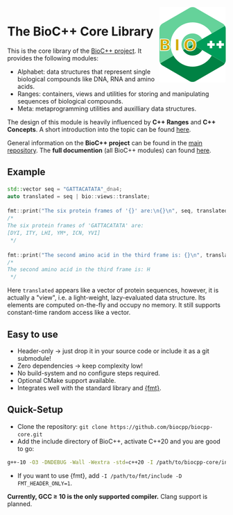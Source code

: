<img align="right" src="test/documentation/biocpp_logo.svg">

# The BioC++ Core Library

This is the core library of the [BioC++ project](https://github.com/biocpp/biocpp). It provides the following modules:

  * Alphabet: data structures that represent single biological compounds like DNA, RNA and amino acids.
  * Ranges: containers, views and utilities for storing and manipulating sequences of biological compounds.
  * Meta: metaprogramming utilities and auxilliary data structures.

The design of this module is heavily influenced by **C++ Ranges** and **C++ Concepts**.
A short introduction into the topic can be found [here](https://hannes.hauswedell.net/post/2019/11/30/range_intro/).

General information on the **BioC++ project** can be found in the [main repository](https://github.com/biocpp/biocpp).
The **full documention** (all BioC++ modules) can found [here](https://biocpp.github.io).

## Example

```cpp
std::vector seq = "GATTACATATA"_dna4;
auto translated = seq | bio::views::translate;

fmt::print("The six protein frames of '{}' are:\n{}\n", seq, translated);
/*
The six protein frames of 'GATTACATATA' are:
[DYI, ITY, LHI, YM*, ICN, YVI]
 */

fmt::print("The second amino acid in the third frame is: {}\n", translated[2][1]);
/*
The second amino acid in the third frame is: H
 */
```

Here `translated` appears like a vector of protein sequences, however, it is actually a "view", i.e. a light-weight,
lazy-evaluated data structure. Its elements are computed on-the-fly and occupy no memory. It still supports
constant-time random access like a vector.

## Easy to use

  * Header-only → just drop it in your source code or include it as a git submodule!
  * Zero dependencies → keep complexity low!
  * No build-system and no configure steps required.
  * Optional CMake support available.
  * Integrates well with the standard library and [{fmt}](https://github.com/fmtlib/fmt).

## Quick-Setup

  * Clone the repository: `git clone https://github.com/biocpp/biocpp-core.git`
  * Add the include directory of BioC++, activate C++20 and you are good to go:
```sh
g++-10 -O3 -DNDEBUG -Wall -Wextra -std=c++20 -I /path/to/biocpp-core/include your_file.cpp
```
  * If you want to use {fmt}, add `-I /path/to/fmt/include -D FMT_HEADER_ONLY=1`.

**Currently, GCC ≥ 10 is the only supported compiler.** Clang support is planned.
